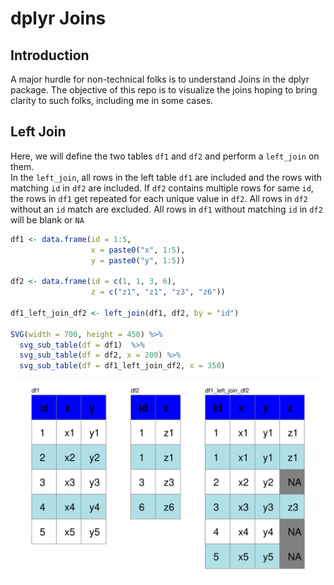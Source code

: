 dplyr Joins
================

## Introduction

A major hurdle for non-technical folks is to understand Joins in the
dplyr package. The objective of this repo is to visualize the joins
hoping to bring clarity to such folks, including me in some cases.

## Left Join

Here, we will define the two tables `df1` and `df2` and perform a
`left_join` on them.  
In the `left_join`, all rows in the left table `df1` are included and
the rows with matching `id` in `df2` are included. If `df2` contains
multiple rows for same `id`, the rows in `df1` get repeated for each
unique value in `df2`. All rows in `df2` without an `id` match are
excluded. All rows in `df1` without matching `id` in `df2` will be blank
or `NA`

``` r
df1 <- data.frame(id = 1:5,
                  x = paste0("x", 1:5),
                  y = paste0("y", 1:5))

df2 <- data.frame(id = c(1, 1, 3, 6),
                  z = c("z1", "z1", "z3", "z6"))

df1_left_join_df2 <- left_join(df1, df2, by = "id")

SVG(width = 700, height = 450) %>% 
  svg_sub_table(df = df1)  %>% 
  svg_sub_table(df = df2, x = 200) %>% 
  svg_sub_table(df = df1_left_join_df2, x = 350)
```

<img src="images/example1.svg"/>
